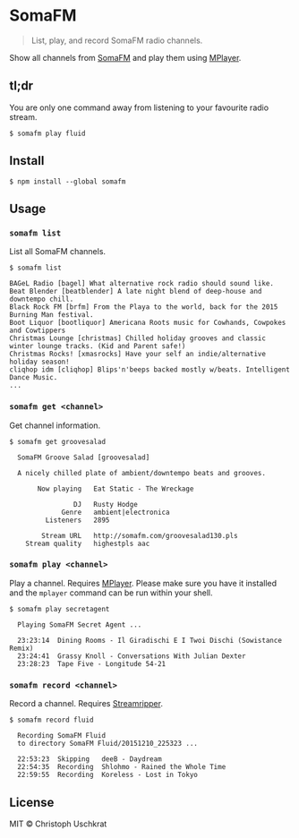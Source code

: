 # SomaFM

> List, play, and record SomaFM radio channels.

Show all channels from [SomaFM](http://somafm.com) and play them using [MPlayer](https://mplayerhq.hu).


## tl;dr

You are only one command away from listening to your favourite radio stream.

```
$ somafm play fluid
```


## Install

```
$ npm install --global somafm
```


## Usage

### `somafm list`

List all SomaFM channels.

```
$ somafm list

BAGeL Radio [bagel] What alternative rock radio should sound like.
Beat Blender [beatblender] A late night blend of deep-house and downtempo chill.
Black Rock FM [brfm] From the Playa to the world, back for the 2015 Burning Man festival.
Boot Liquor [bootliquor] Americana Roots music for Cowhands, Cowpokes and Cowtippers
Christmas Lounge [christmas] Chilled holiday grooves and classic winter lounge tracks. (Kid and Parent safe!)
Christmas Rocks! [xmasrocks] Have your self an indie/alternative holiday season!
cliqhop idm [cliqhop] Blips'n'beeps backed mostly w/beats. Intelligent Dance Music.
...
```

### `somafm get <channel>`

Get channel information.

```
$ somafm get groovesalad

  SomaFM Groove Salad [groovesalad]

  A nicely chilled plate of ambient/downtempo beats and grooves.

       Now playing   Eat Static - The Wreckage

                DJ   Rusty Hodge
             Genre   ambient|electronica
         Listeners   2895

        Stream URL   http://somafm.com/groovesalad130.pls
    Stream quality   highestpls aac
```

### `somafm play <channel>`

Play a channel. Requires [MPlayer](https://mplayerhq.hu). Please make sure you have it installed and the `mplayer` command can be run within your shell.

```
$ somafm play secretagent

  Playing SomaFM Secret Agent ...

  23:23:14  Dining Rooms - Il Giradischi E I Twoi Dischi (Sowistance Remix)
  23:24:41  Grassy Knoll - Conversations With Julian Dexter
  23:28:23  Tape Five - Longitude 54-21
```

### `somafm record <channel>`

Record a channel. Requires [Streamripper](http://streamripper.sourceforge.net).

```
$ somafm record fluid

  Recording SomaFM Fluid
  to directory SomaFM Fluid/20151210_225323 ...

  22:53:23  Skipping   deeB - Daydream
  22:54:35  Recording  Shlohmo - Rained the Whole Time
  22:59:55  Recording  Koreless - Lost in Tokyo
```

## License

MIT © Christoph Uschkrat
